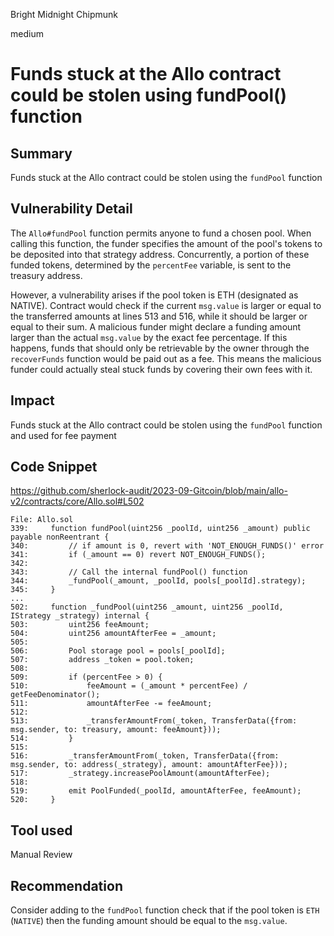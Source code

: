 Bright Midnight Chipmunk

medium

# Funds stuck at the Allo contract could be stolen using fundPool() function
## Summary

Funds stuck at the Allo contract could be stolen using the `fundPool` function

## Vulnerability Detail

The `Allo#fundPool` function permits anyone to fund a chosen pool. When calling this function, the funder specifies the amount of the pool's tokens to be deposited into that strategy address. Concurrently, a portion of these funded tokens, determined by the `percentFee` variable, is sent to the treasury address.

However, a vulnerability arises if the pool token is ETH (designated as NATIVE). Contract would check if the current `msg.value` is larger or equal to the transferred amounts at lines 513 and 516, while it should be larger or equal to their sum. A malicious funder might declare a funding amount larger than the actual `msg.value` by the exact fee percentage. If this happens, funds that should only be retrievable by the owner through the `recoverFunds` function would be paid out as a fee. This means the malicious funder could actually steal stuck funds by covering their own fees with it.

## Impact

Funds stuck at the Allo contract could be stolen using the `fundPool` function and used for fee payment

## Code Snippet
https://github.com/sherlock-audit/2023-09-Gitcoin/blob/main/allo-v2/contracts/core/Allo.sol#L502
```solidity
File: Allo.sol
339:     function fundPool(uint256 _poolId, uint256 _amount) public payable nonReentrant {
340:         // if amount is 0, revert with 'NOT_ENOUGH_FUNDS()' error
341:         if (_amount == 0) revert NOT_ENOUGH_FUNDS();
342: 
343:         // Call the internal fundPool() function
344:         _fundPool(_amount, _poolId, pools[_poolId].strategy);
345:     }
...
502:     function _fundPool(uint256 _amount, uint256 _poolId, IStrategy _strategy) internal {
503:         uint256 feeAmount;
504:         uint256 amountAfterFee = _amount;
505: 
506:         Pool storage pool = pools[_poolId];
507:         address _token = pool.token;
508: 
509:         if (percentFee > 0) {
510:             feeAmount = (_amount * percentFee) / getFeeDenominator();
511:             amountAfterFee -= feeAmount;
512: 
513:             _transferAmountFrom(_token, TransferData({from: msg.sender, to: treasury, amount: feeAmount}));
514:         }
515: 
516:         _transferAmountFrom(_token, TransferData({from: msg.sender, to: address(_strategy), amount: amountAfterFee})); 
517:         _strategy.increasePoolAmount(amountAfterFee);
518: 
519:         emit PoolFunded(_poolId, amountAfterFee, feeAmount);
520:     }
```

## Tool used

Manual Review

## Recommendation

Consider adding to the `fundPool` function check that if the pool token is `ETH` (`NATIVE`) then the funding amount should be equal to the `msg.value`.
